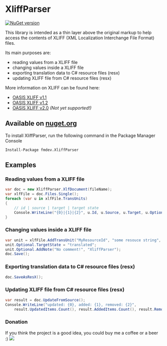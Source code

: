 # XliffParser

[![NuGet version](https://badge.fury.io/nu/fmdev.XliffParser.svg)](https://badge.fury.io/nu/fmdev.XliffParser)

This library is intended as a thin layer above the original markup to help access the contents of XLIFF (XML Localization Interchange File Format) files.

Its main purposes are:
- reading values from a XLIFF file
- changing values inside a XLIFF file
- exporting translation data to C# resource files (resx)
- updating XLIFF file from C# resource files (resx)

More information on XLIFF can be found here:
- [OASIS XLIFF v1.1](http://www.oasis-open.org/committees/xliff/documents/xliff-specification.htm)
- [OASIS XLIFF v1.2](http://docs.oasis-open.org/xliff/v1.2/os/xliff-core.html)
- [OASIS XLIFF v2.0](http://docs.oasis-open.org/xliff/xliff-core/v2.0/xliff-core-v2.0.html) *(Not yet supported!)*

## Available on [nuget.org](https://www.nuget.org/packages/fmdev.XliffParser/)

To install XliffParser, run the following command in the Package Manager Console

    Install-Package fmdev.XliffParser
    
## Examples
### Reading values from a XLIFF file
```c#
var doc = new XliffParser.XlfDocument(fileName);
var xlfFile = doc.Files.Single();
foreach (var u in xlfFile.TransUnits)
{
    // id | source | target | target state
    Console.WriteLine("{0}|{1}|{2}", u.Id, u.Source, u.Target, u.Optional.TargetState);
}
```

### Changing values inside a XLIFF file
```c#
var unit = xlfFile.AddTransUnit("MyResourceId", "some resouce string", "my awesome translation");
unit.Optional.TargetState = "translated";
unit.Optional.AddNote("No comment!", "XliffParser");
doc.Save();
```
### Exporting translation data to C# resource files (resx)
```c#
doc.SaveAsResX();
```

### Updating XLIFF file from C# resource files (resx)

```c#
var result = doc.UpdateFromSource();
Console.WriteLine("updated: {0}, added: {1}, removed: {2}",
    result.UpdatedItems.Count(), result.AddedItems.Count(), result.RemovedItems.Count());
```

### Donation
If you think the project is a good idea, you could buy me a coffee or a beer :)
[![](https://www.paypalobjects.com/en_US/i/btn/btn_donateCC_LG.gif)](https://www.paypal.com/cgi-bin/webscr?cmd=_s-xclick&hosted_button_id=AFJGZ7F96PHXW)
